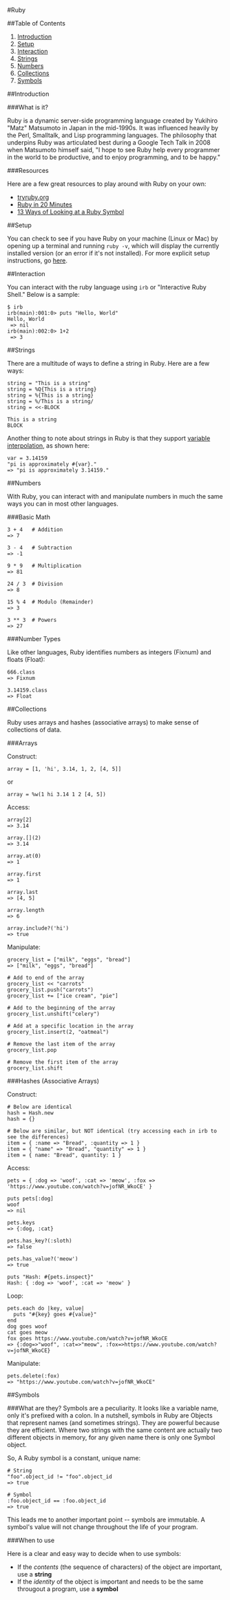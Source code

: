 #Ruby

##Table of Contents

1. [Introduction](#introduction)
2. [Setup](#setup)
3. [Interaction](#interaction)
4. [Strings](#strings)
5. [Numbers](#numbers)
6. [Collections](#collections)
7. [Symbols](#symbols)

<a name="introduction">
##Introduction
</a>

###What is it?

Ruby is a dynamic server-side programming language created by Yukihiro "Matz" Matsumoto in Japan in the mid-1990s.  It was influenced heavily by the Perl, Smalltalk, and Lisp programming languages. The philosophy that underpins Ruby was articulated best during a Google Tech Talk in 2008 when Matsumoto himself said, "I hope to see Ruby help every programmer in the world to be productive, and to enjoy programming, and to be happy."

###Resources

Here are a few great resources to play around with Ruby on your own:
+ [tryruby.org](http://tryruby.org/)
+ [Ruby in 20 Minutes](https://www.ruby-lang.org/en/documentation/quickstart/)
+ [13 Ways of Looking at a Ruby Symbol](http://www.randomhacks.net/2007/01/20/13-ways-of-looking-at-a-ruby-symbol)

<a name="setup">
##Setup
</a>

You can check to see if you have Ruby on your machine (Linux or Mac) by opening up a terminal and running `ruby -v`, which will display the currently installed version (or an error if it's not installed).  For more explicit setup instructions, go [here](https://github.com/Teino1978-Corp/Teino1978-Corp-ruby-on-rails.md).

<a name="interaction">
##Interaction
</a>

You can interact with the ruby language using `irb` or "Interactive Ruby Shell."  Below is a sample:

```
$ irb
irb(main):001:0> puts "Hello, World"
Hello, World
 => nil
irb(main):002:0> 1+2
 => 3
```

<a name="strings">
##Strings
</a>

There are a multitude of ways to define a string in Ruby. Here are a few ways:
```
string = "This is a string"
string = %Q{This is a string}
string = %{This is a string}
string = %/This is a string/
string = <<-BLOCK

This is a string
BLOCK
```

Another thing to note about strings in Ruby is that they support [variable interpolation](https://en.wikipedia.org/wiki/String_interpolation), as shown here:

```
var = 3.14159
"pi is approximately #{var}."
=> "pi is approximately 3.14159."
```

<a name="numbers">
##Numbers
</a>

With Ruby, you can interact with and manipulate numbers in much the same ways you can in most other languages.

###Basic Math

```
3 + 4   # Addition
=> 7

3 - 4   # Subtraction
=> -1

9 * 9   # Multiplication
=> 81

24 / 3  # Division
=> 8

15 % 4  # Modulo (Remainder)
=> 3

3 ** 3  # Powers
=> 27
```

###Number Types

Like other languages, Ruby identifies numbers as integers (Fixnum) and floats (Float):

```
666.class
=> Fixnum

3.14159.class
=> Float
```

<a name="collections">
##Collections
</a>

Ruby uses arrays and hashes (associative arrays) to make sense of collections of data.

###Arrays

Construct:
```
array = [1, 'hi', 3.14, 1, 2, [4, 5]]
```

or

```
array = %w(1 hi 3.14 1 2 [4, 5])
```

Access:
```
array[2]
=> 3.14

array.[](2)
=> 3.14

array.at(0)
=> 1

array.first
=> 1

array.last
=> [4, 5]

array.length
=> 6

array.include?('hi')
=> true
```

Manipulate:
```
grocery_list = ["milk", "eggs", "bread"]
=> ["milk", "eggs", "bread"]

# Add to end of the array
grocery_list << "carrots"
grocery_list.push("carrots")
grocery_list += ["ice cream", "pie"]

# Add to the beginning of the array
grocery_list.unshift("celery")

# Add at a specific location in the array
grocery_list.insert(2, "oatmeal")

# Remove the last item of the array
grocery_list.pop

# Remove the first item of the array
grocery_list.shift
```

###Hashes (Associative Arrays)

Construct:
```
# Below are identical
hash = Hash.new
hash = {}

# Below are similar, but NOT identical (try accessing each in irb to see the differences)
item = { :name => "Bread", :quantity => 1 }
item = { "name" => "Bread", "quantity" => 1 }
item = { name: "Bread", quantity: 1 }
```

Access:
```
pets = { :dog => 'woof', :cat => 'meow', :fox => 'https://www.youtube.com/watch?v=jofNR_WkoCE' }

puts pets[:dog]
woof
=> nil

pets.keys
=> {:dog, :cat}

pets.has_key?(:sloth)
=> false

pets.has_value?('meow')
=> true

puts "Hash: #{pets.inspect}"
Hash: { :dog => 'woof', :cat => 'meow' }
```

Loop:
```
pets.each do |key, value|
  puts "#{key} goes #{value}"
end
dog goes woof
cat goes meow
fox goes https://www.youtube.com/watch?v=jofNR_WkoCE
=> {:dog=>"woof", :cat=>"meow", :fox=>https://www.youtube.com/watch?v=jofNR_WkoCE}
```

Manipulate:
```
pets.delete(:fox)
=> "https://www.youtube.com/watch?v=jofNR_WkoCE"
```

<a name="symbols">
##Symbols
</a>


###What are they?
Symbols are a peculiarity. It looks like a variable name, only it's prefixed with a colon. In a nutshell, symbols in Ruby are Objects that represent names (and sometimes strings). They are powerful because they are efficient. Where two strings with the same content are actually two different objects in memory, for any given name there is only one Symbol object.

So, A Ruby symbol is a constant, unique name:

```
# String
"foo".object_id != "foo".object_id
=> true

# Symbol
:foo.object_id == :foo.object_id
=> true
```

This leads me to another important point -- symbols are immutable. A symbol's value will not change throughout the life of your program.

###When to use

Here is a clear and easy way to decide when to use symbols:

+ If the *contents* (the sequence of characters) of the object are important, use a **string**
+ If the *identity* of the object is important and needs to be the same througout a program, use a **symbol**